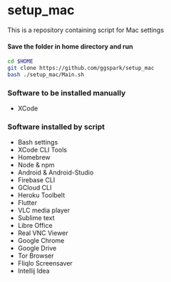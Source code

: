 # setup_mac

This is a repository containing script for Mac settings 

#### Save the folder in home directory and run

```sh
cd $HOME
git clone https://github.com/ggspark/setup_mac 
bash ./setup_mac/Main.sh
```

### Software to be installed manually
* XCode

### Software installed by script
* Bash settings
* XCode CLI Tools
* Homebrew
* Node & npm
* Android & Android-Studio
* Firebase CLI
* GCloud CLI
* Heroku Toolbelt
* Flutter
* VLC media player
* Sublime text
* Libre Office
* Real VNC Viewer
* Google Chrome
* Google Drive
* Tor Browser
* Fliqlo Screensaver
* Intellij Idea
